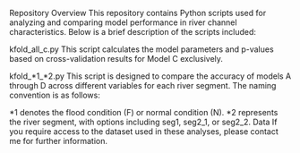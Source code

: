 Repository Overview
This repository contains Python scripts used for analyzing and comparing model performance in river channel characteristics. Below is a brief description of the scripts included:

kfold_all_c.py
This script calculates the model parameters and p-values based on cross-validation results for Model C exclusively.

kfold_*1_*2.py
This script is designed to compare the accuracy of models A through D across different variables for each river segment. The naming convention is as follows:

*1 denotes the flood condition (F) or normal condition (N).
*2 represents the river segment, with options including seg1, seg2_1, or seg2_2.
Data
If you require access to the dataset used in these analyses, please contact me for further information.
